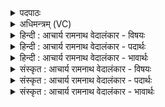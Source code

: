 <details><summary>पदपाठः</summary>

वि꣡श्वे꣢꣯भिः। अ꣣ग्ने। अग्नि꣡भिः꣣। इ꣣म꣢म्। य꣣ज्ञ꣢म्। इ꣣द꣢म्। व꣡चः꣢꣯। च꣡नः꣢꣯। धाः꣣। सहसः। यहो। १६१७।
</details>

<details><summary>अधिमन्त्रम् (VC)</summary>

- अग्निः
- शुनःशेप  आजीगर्तिः
- गायत्री
- षड्जः
</details>

<details><summary>हिन्दी : आचार्य रामनाथ वेदालंकार - विषयः</summary>

प्रथम मन्त्र में परमात्मा से प्रार्थना की गयी है।
</details>

<details><summary>हिन्दी : आचार्य रामनाथ वेदालंकार - पदार्थः</summary>

पदार्थान्वयभाषाः -  हे(अग्ने)जगन्नायक परमात्मन्!आप(विश्वेभिः)सब(अग्निभिः)संकल्प,उत्साह,महत्वाकाञ्क्षा,वीरता आदि की अग्नियों के साथ(इमम्)इस(यज्ञम्)हमारे जीवन यज्ञ में आओ।(इदम्)इस(वचः)वचन को सुनो। हे(सहसः यहो)बल के पुत्र अर्थात् अतिबली परमात्मन्!आप हमें(चनः)आनन्द का अमृत(धाः)प्रदान करो ॥१॥
</details>

<details><summary>हिन्दी : आचार्य रामनाथ वेदालंकार - भावार्थः</summary>

भावार्थभाषाः -  अग्निहीन मनुष्य मृत के तुल्य होता है। इसलिए हृदय में अग्नियों को प्रज्वलित कर आशावाद के साथ कर्मयोग का सहारा लेकर विजयश्री सबको प्राप्त करनी चाहिए ॥१॥
</details>

<details><summary>संस्कृत : आचार्य रामनाथ वेदालंकार - विषयः</summary>

तत्रादौ परमात्मा प्रार्थ्यते।
</details>

<details><summary>संस्कृत : आचार्य रामनाथ वेदालंकार - पदार्थः</summary>

पदार्थान्वयभाषाः -  हे(अग्ने)जगन्नायक परमात्मन्!त्वम्(विश्वेभिः)सर्वैः(अग्निभिः)संकल्पोत्साहमहत्त्वाकाङ्क्षावीरतादीनाम् अर्चिभिः, (इमम्)एतम्(यज्ञम्)अस्मदीयं जीवनयज्ञम् आयाहीति शेषः।(इदम्)एतत्(वचः)वचनं,त्वं शृणु। हे(सहसः यहो)बलस्य पुत्रवद् विद्यमान,अतिशयबलवन्!त्वम् अस्मभ्यम्(चनः)आनन्दामृतम्(धाः देहि)॥१॥२
</details>

<details><summary>संस्कृत : आचार्य रामनाथ वेदालंकार - भावार्थः</summary>

भावार्थभाषाः -  निरग्निर्मानवो मृतवद् भवति। अतो हृदयेऽग्नीन् प्रज्वाल्याऽऽशावादेन सह कर्मयोगमाश्रित्य विजयश्रीः सर्वैराप्तव्या ॥१॥
</details>